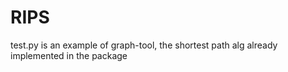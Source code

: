 # RIPS
test.py is an example of graph-tool, the shortest path alg already implemented in the package
